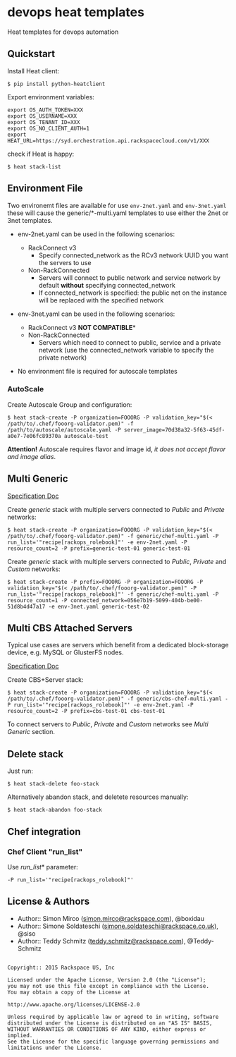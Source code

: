devops heat templates
===========

Heat templates for devops automation

## Quickstart

Install Heat client:

```
$ pip install python-heatclient
```

Export environment variables:

```
export OS_AUTH_TOKEN=XXX
export OS_USERNAME=XXX
export OS_TENANT_ID=XXX
export OS_NO_CLIENT_AUTH=1
export HEAT_URL=https://syd.orchestration.api.rackspacecloud.com/v1/XXX
```

check if Heat is happy:

```
$ heat stack-list
```

## Environment File

Two environemt files are available for use ```env-2net.yaml``` and ```env-3net.yaml``` these will cause the generic/*-multi.yaml templates to use either the 2net or 3net templates.

- env-2net.yaml can be used in the following scenarios:
  - RackConnect v3
    - Specify connected_network as the RCv3 network UUID you want the servers to use
  - Non-RackConnected
    - Servers will connect to public network and service network by default **without** specifying connected_network
    - If connected_network is specified: the public net on the instance will be replaced with the specified network
- env-3net.yaml can be used in the following scenarios:
  - RackConnect v3 **NOT COMPATIBLE***
  - Non-RackConnected
    - Servers which need to connect to public, service and a private network (use the connected_network variable to specify the private network)

- No environment file is required for autoscale templates

### AutoScale

Create Autoscale Group and configuration:

```
$ heat stack-create -P organization=FOOORG -P validation_key="$(< /path/to/.chef/fooorg-validator.pem)" -f /path/to/autoscale/autoscale.yaml -P server_image=70d38a32-5f63-45df-a0e7-7e06fc89370a autoscale-test
```

**Attention!** Autoscale requires flavor and image id, *it does not accept flavor
and image alias*.

## Multi Generic

[Specification Doc](docs/generic-multi.md)

Create *generic* stack with multiple servers connected to *Public* and *Private* networks:

```
$ heat stack-create -P organization=FOOORG -P validation_key="$(< /path/to/.chef/fooorg-validator.pem)" -f generic/chef-multi.yaml -P run_list='"recipe[rackops_rolebook]"' -e env-2net.yaml -P resource_count=2 -P prefix=generic-test-01 generic-test-01
```

Create *generic* stack with multiple servers connected to *Public*, *Private* and *Custom* networks:

```
$ heat stack-create -P prefix=FOOORG -P organization=FOOORG -P validation_key="$(< /path/to/.chef/fooorg-validator.pem)" -P run_list='"recipe[rackops_rolebook]"' -f generic/chef-multi.yaml -P resource_count=1 -P connected_network=056e7b19-5099-404b-be00-51d8b4d47a17 -e env-3net.yaml generic-test-02
```

## Multi CBS Attached Servers

Typical use cases are servers which benefit from a dedicated block-storage device, e.g. MySQL or GlusterFS nodes.

[Specification Doc](docs/cbs-multi.md)

Create CBS+Server stack:

```
$ heat stack-create -P organization=FOOORG -P validation_key="$(< /path/to/.chef/fooorg-validator.pem)" -f generic/cbs-chef-multi.yaml -P run_list='"recipe[rackops_rolebook]"' -e env-2net.yaml -P resource_count=2 -P prefix=cbs-test-01 cbs-test-01
```

To connect servers to *Public*, *Private* and *Custom* networks see *Multi Generic* section.

## Delete stack

Just run:

```
$ heat stack-delete foo-stack
```

Alternatively abandon stack, and deletete resources manually:

```
$ heat stack-abandon foo-stack
```

## Chef integration

### Chef Client "run_list"

Use *run_list** parameter:

```
-P run_list='"recipe[rackops_rolebook]"'
```


License & Authors
-----------------
- Author:: Simon Mirco (<simon.mirco@rackspace.com>), @boxidau
- Author:: Simone Soldateschi (<simone.soldateschi@rackspace.co.uk>), @siso
- Author:: Teddy Schmitz (<teddy.schmitz@rackspace.com>), @Teddy-Schmitz

```text

Copyright:: 2015 Rackspace US, Inc

Licensed under the Apache License, Version 2.0 (the "License");
you may not use this file except in compliance with the License.
You may obtain a copy of the License at

http://www.apache.org/licenses/LICENSE-2.0

Unless required by applicable law or agreed to in writing, software
distributed under the License is distributed on an "AS IS" BASIS,
WITHOUT WARRANTIES OR CONDITIONS OF ANY KIND, either express or implied.
See the License for the specific language governing permissions and
limitations under the License.
```
